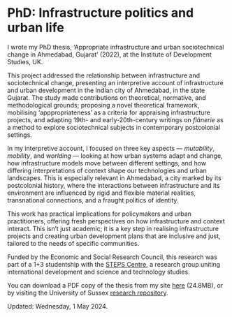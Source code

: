 # PhD: Infrastructure politics and urban life  
  
I wrote my PhD thesis, ‘Appropriate infrastructure and urban sociotechnical change in Ahmedabad, Gujarat’ (2022), at the Institute of Development Studies, UK.

This project addressed the relationship between infrastructure and sociotechnical change, presenting an interpretive account of infrastructure and urban development in the Indian city of Ahmedabad, in the state Gujarat. The study made contributions on theoretical, normative, and methodological grounds; proposing a novel theoretical framework, mobilising ‘apppropriateness’ as a criteria for appraising infrastructure projects, and adapting 19th- and early-20th-century writings on _flânerie_ as a method to explore sociotechnical subjects in contemporary postcolonial settings.

In my interpretive account, I focused on three key aspects — _mutability_, _mobility_, and _worlding_ — looking at how urban systems adapt and change, how infrastructure models move between different settings, and how differing interpretations of context shape our technologies and urban landscapes. This is especially relevant in Ahmedabad, a city marked by its postcolonial history, where the interactions between infrastructure and its environment are influenced by rigid and flexible material realities, transnational connections, and a fraught politics of identity.

This work has practical implications for policymakers and urban practitioners, offering fresh perspectives on how infrastructure and context interact. This isn’t just academic; it is a key step in realising infrastructure projects and creating urban development plans that are inclusive and just, tailored to the needs of specific communities.

Funded by the Economic and Social Research Council, this research was part of a 1+3 studentship with the [STEPS Centre](https://steps-centre.org/), a research group uniting international development and science and technology studies.  
  
You can download a PDF copy of the thesis from my site [here](https://www.justinpickard.net/mutability-mobility-worlding.pdf) (24.8MB), or by visiting the University of Sussex [research repository](https://sro.sussex.ac.uk/id/eprint/106225/).

Updated: Wednesday, 1 May 2024.